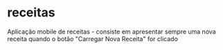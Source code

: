 # receitas
Aplicação mobile de receitas  - consiste em apresentar sempre uma nova receita quando o botão "Carregar Nova Receita" for clicado

